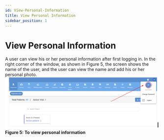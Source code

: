 ```yaml
---
id: View-Personal-Information
title: View Personal Information
sidebar_position: 1
---
```



# View Personal Information

A user can view his or her personal information after first logging in. In the right corner of the window, as shown in Figure 5, the screen shows the name of the user, and the user can view the name and add his or her personal photo.
![alt text](<../../static/img/To view personal information.PNG>)
**Figure 5: To view personal information**
